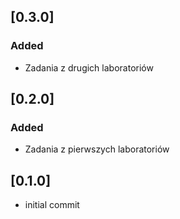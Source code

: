 ## [0.3.0]
### Added
 - Zadania z drugich laboratoriów

## [0.2.0]
### Added
 - Zadania z pierwszych laboratoriów

## [0.1.0]
 - initial commit